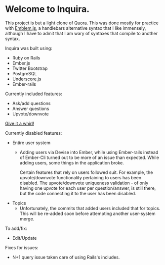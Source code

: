 <h1>Welcome to Inquira.</h1>

<p>This project is but a light clone of <a href='http://www.quora.com/' target="_blank">Quora</a>. This was done mostly for practice with <a href="http://emblemjs.com/" target="_blank"> Emblem.js</a>, a handlebars alternative syntax that I like immensely, although I have to admit that I am wary of syntaxes that compile to another syntax. </p>

<p>Inquira was built using:</p>
<ul>
	<li>Ruby on Rails</li>
	<li>Ember.js</li>
	<li>Twitter Bootstrap</li>
	<li>PostgreSQL</li>
	<li>Underscore.js</li>
	<li>Ember-rails</li>
</ul>

<p>Currently included features:</p>
<ul>
	<li>Ask/add questions</li>
	<li>Answer questions</li>
	<li>Upvote/downvote</li>
</ul>

<a href="http://inquira.herokuapp.com/" target="_blank">Give it a whirl!</a>

Currently disabled features:
	<ul>
		<li>Entire user system
			<ul>
				<li>
					<p>Adding users via Devise into Ember, while using Ember-rails instead of Ember-Cli turned out to be more of an issue than expected. While adding users, some things in the application broke. </p>
					<p>Certain features that rely on users followed suit. For example, the upvote/downvote functionality pertaining to users has been disabled. The upvote/downvote uniqueness validation - of only having one upvote for each user per question/answer, is still there, but the code connecting it to the user has been disabled. </p>
				</li>
			</ul>
		</li>
		<li>Topics
			<ul>
				<li>Unfortunately, the commits that added users included that for topics. This will be re-added soon before attempting another user-system merge.
				</li>
			</ul>
		</li>
</ul>

<p>To add/fix:</p>
<ul>
	<li>Edit/Update</li>
</ul>

<p>Fixes for issues:</p>
<ul>
	<li>N+1 query issue taken care of using Rails's includes. </li>
</ul>


